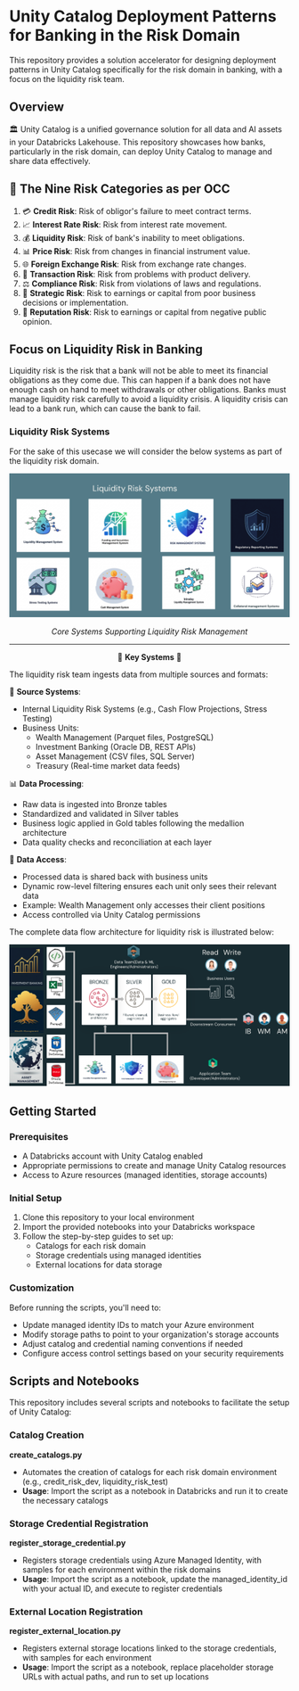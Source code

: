 # Unity Catalog Deployment Patterns for Banking in the Risk Domain
This repository provides a solution accelerator for designing deployment patterns in Unity Catalog specifically for the risk domain in banking, with a focus on the liquidity risk team.


## Overview
🏛️ Unity Catalog is a unified governance solution for all data and AI assets in your Databricks Lakehouse. This repository showcases how banks, particularly in the risk domain, can deploy Unity Catalog to manage and share data effectively.

## 🎯 The Nine Risk Categories as per OCC

1. 💳 **Credit Risk**: Risk of obligor's failure to meet contract terms.
2. 📈 **Interest Rate Risk**: Risk from interest rate movement. 
3. 💰 **Liquidity Risk**: Risk of bank's inability to meet obligations.
4. 📊 **Price Risk**: Risk from changes in financial instrument value.
5. 🌐 **Foreign Exchange Risk**: Risk from exchange rate changes.
6. 🔄 **Transaction Risk**: Risk from problems with product delivery.
7. ⚖️ **Compliance Risk**: Risk from violations of laws and regulations.
8. 🎯 **Strategic Risk**: Risk to earnings or capital from poor business decisions or implementation.
9. 👥 **Reputation Risk**: Risk to earnings or capital from negative public opinion.

## Focus on Liquidity Risk in Banking

Liquidity risk is the risk that a bank will not be able to meet its financial obligations as they come due.
This can happen if a bank does not have enough cash on hand to meet withdrawals or other obligations.
Banks must manage liquidity risk carefully to avoid a liquidity crisis.
A liquidity crisis can lead to a bank run, which can cause the bank to fail.

### Liquidity Risk Systems

For the sake of this usecase we will consider the below systems as part of the liquidity risk domain.

<div align="center">
  <img src="images/liquidityrisk_systems.png" alt="Liquidity Risk Systems" width="800"/>
  
  *Core Systems Supporting Liquidity Risk Management*
  
  ---
  
  🏦 **Key Systems** 🏦
</div>


The liquidity risk team ingests data from multiple sources and formats:

🔄 **Source Systems**:
- Internal Liquidity Risk Systems (e.g., Cash Flow Projections, Stress Testing)
- Business Units:
  - Wealth Management (Parquet files, PostgreSQL)
  - Investment Banking (Oracle DB, REST APIs)
  - Asset Management (CSV files, SQL Server)
  - Treasury (Real-time market data feeds)

📊 **Data Processing**:
- Raw data is ingested into Bronze tables
- Standardized and validated in Silver tables
- Business logic applied in Gold tables following the medallion architecture
- Data quality checks and reconciliation at each layer

🔐 **Data Access**:
- Processed data is shared back with business units
- Dynamic row-level filtering ensures each unit only sees their relevant data
- Example: Wealth Management only accesses their client positions
- Access controlled via Unity Catalog permissions

The complete data flow architecture for liquidity risk is illustrated below:


![Liquidity Risk data Architecture](images/Liqudityrisk_arch.png)

## Getting Started

### Prerequisites
- A Databricks account with Unity Catalog enabled
- Appropriate permissions to create and manage Unity Catalog resources
- Access to Azure resources (managed identities, storage accounts)

### Initial Setup
1. Clone this repository to your local environment
2. Import the provided notebooks into your Databricks workspace
3. Follow the step-by-step guides to set up:
   - Catalogs for each risk domain
   - Storage credentials using managed identities
   - External locations for data storage

### Customization
Before running the scripts, you'll need to:
- Update managed identity IDs to match your Azure environment
- Modify storage paths to point to your organization's storage accounts
- Adjust catalog and credential naming conventions if needed
- Configure access control settings based on your security requirements


## Scripts and Notebooks
This repository includes several scripts and notebooks to facilitate the setup of Unity Catalog:

### Catalog Creation
**create_catalogs.py**
- Automates the creation of catalogs for each risk domain environment (e.g., credit_risk_dev, liquidity_risk_test)
- **Usage**: Import the script as a notebook in Databricks and run it to create the necessary catalogs

### Storage Credential Registration  
**register_storage_credential.py**
- Registers storage credentials using Azure Managed Identity, with samples for each environment within the risk domains
- **Usage**: Import the script as a notebook, update the managed_identity_id with your actual ID, and execute to register credentials

### External Location Registration
**register_external_location.py** 
- Registers external storage locations linked to the storage credentials, with samples for each environment
- **Usage**: Import the script as a notebook, replace placeholder storage URLs with actual paths, and run to set up locations
